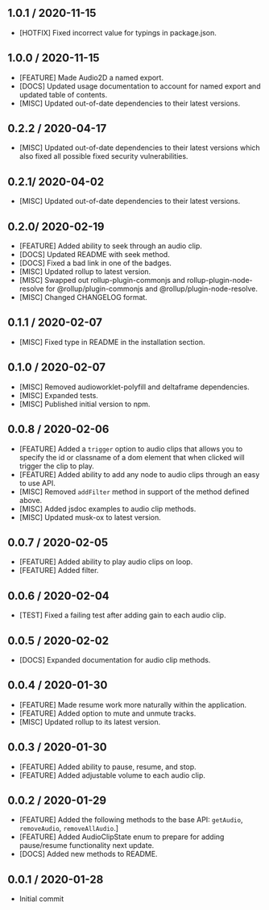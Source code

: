 ## 1.0.1 / 2020-11-15
- [HOTFIX] Fixed incorrect value for typings in package.json.

## 1.0.0 / 2020-11-15
- [FEATURE] Made Audio2D a named export.
- [DOCS] Updated usage documentation to account for named export and updated table of contents.
- [MISC] Updated out-of-date dependencies to their latest versions.

## 0.2.2 / 2020-04-17
- [MISC] Updated out-of-date dependencies to their latest versions which also fixed all possible fixed security vulnerabilities.

## 0.2.1/ 2020-04-02
- [MISC] Updated out-of-date dependencies to their latest versions.

## 0.2.0/ 2020-02-19
- [FEATURE] Added ability to seek through an audio clip.
- [DOCS] Updated README with seek method.
- [DOCS] Fixed a bad link in one of the badges.
- [MISC] Updated rollup to latest version.
- [MISC] Swapped out rollup-plugin-commonjs and rollup-plugin-node-resolve for @rollup/plugin-commonjs and @rollup/plugin-node-resolve.
- [MISC] Changed CHANGELOG format.

## 0.1.1 / 2020-02-07
- [MISC] Fixed type in README in the installation section.

## 0.1.0 / 2020-02-07
- [MISC] Removed audioworklet-polyfill and deltaframe dependencies.
- [MISC] Expanded tests.
- [MISC] Published initial version to npm.

## 0.0.8 / 2020-02-06
- [FEATURE] Added a `trigger` option to audio clips that allows you to specify the id or classname of a dom element that when clicked will trigger the clip to play.
- [FEATURE] Added ability to add any node to audio clips through an easy to use API.
- [MISC] Removed `addFilter` method in support of the method defined above.
- [MISC] Added jsdoc examples to audio clip methods.
- [MISC] Updated musk-ox to latest version.

## 0.0.7 / 2020-02-05
- [FEATURE] Added ability to play audio clips on loop.
- [FEATURE] Added filter.

## 0.0.6 / 2020-02-04
- [TEST] Fixed a failing test after adding gain to each audio clip.

## 0.0.5 / 2020-02-02
- [DOCS] Expanded documentation for audio clip methods.

## 0.0.4 / 2020-01-30
- [FEATURE] Made resume work more naturally within the application.
- [FEATURE] Added option to mute and unmute tracks.
- [MISC] Updated rollup to its latest version.

## 0.0.3 / 2020-01-30
- [FEATURE] Added ability to pause, resume, and stop.
- [FEATURE] Added adjustable volume to each audio clip.

## 0.0.2 / 2020-01-29
- [FEATURE] Added the following methods to the base API: `getAudio`, `removeAudio`, `removeAllAudio`.]
- [FEATURE] Added AudioClipState enum to prepare for adding pause/resume functionality next update.
- [DOCS] Added new methods to README.

## 0.0.1 / 2020-01-28
- Initial commit

